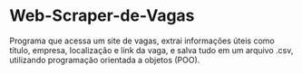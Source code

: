 # Web-Scraper-de-Vagas
Programa que acessa um site de vagas, extrai informações úteis como título, empresa, localização e link da vaga, e salva tudo em um arquivo .csv, utilizando programação orientada a objetos (POO).
